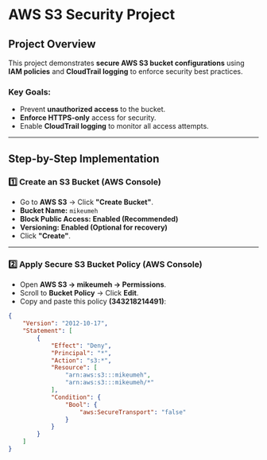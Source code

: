 # AWS S3 Security Project 

##  Project Overview  
This project demonstrates **secure AWS S3 bucket configurations** using **IAM policies** and **CloudTrail logging** to enforce security best practices.  

### **Key Goals:**  
- Prevent **unauthorized access** to the bucket.  
- **Enforce HTTPS-only** access for security.  
- Enable **CloudTrail logging** to monitor all access attempts.  

---

##  **Step-by-Step Implementation**  

### **1️⃣ Create an S3 Bucket (AWS Console)**  
- Go to **AWS S3** → Click **"Create Bucket"**.  
- **Bucket Name:** `mikeumeh`  
- **Block Public Access:**  **Enabled (Recommended)**  
- **Versioning:**  **Enabled (Optional for recovery)**  
- Click **"Create"**.  

---

### **2️⃣ Apply Secure S3 Bucket Policy (AWS Console)**  
- Open **AWS S3 → mikeumeh → Permissions**.  
- Scroll to **Bucket Policy** → Click **Edit**.  
- Copy and paste this policy **(343218214491)**:  

```json
{
    "Version": "2012-10-17",
    "Statement": [
        {
            "Effect": "Deny",
            "Principal": "*",
            "Action": "s3:*",
            "Resource": [
                "arn:aws:s3:::mikeumeh",
                "arn:aws:s3:::mikeumeh/*"
            ],
            "Condition": {
                "Bool": {
                    "aws:SecureTransport": "false"
                }
            }
        }
    ]
}

